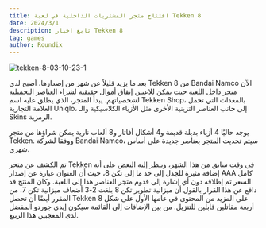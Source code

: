 ```yaml
---
title: افتتاح متجر المشتريات الداخلية في لعبة Tekken 8
date: 2024/3/1
description: تابع اخبار Tekken 8
tag: games
author: Roundix
---
```

![tekken-8-03-10-23-1](https://github.com/adham-ta/KingV3/assets/69330652/666f264c-9250-49bd-b419-ecfab1e74251)

بعد ما يزيد قليلاً عن شهر من إصدارها، أصبح لدى Tekken 8 من Bandai Namco الآن متجر داخل اللعبة حيث يمكن للاعبين إنفاق أموال حقيقية لشراء العناصر التجميلية لشخصياتهم. يبدأ المتجر، الذي يطلق عليه اسم Tekken Shop، بالمعدات التي تحمل العلامة التجارية Uniqlo، إلى جانب العناصر التزينية الأخرى مثل الأزياء الكلاسيكية والـ Skins الرمزية.

يوجد حاليًا 4 أزياء بديلة قديمة و4 أشكال أفاتار و8 ألعاب نارية يمكن شراؤها من متجر Tekken. ووفقا لشركة Bandai Namco، سيتم تحديث المتجر بعناصر جديدة على أساس شهري.

تم الكشف عن متجر Tekken في وقت سابق من هذا الشهر، وينظر إليه البعض على أنه إضافة مثيرة للجدل إلى حد ما إلى تكن 8، حيث أن العنوان عبارة عن إصدار AAA كامل السعر تم إطلاقه دون أي إشارة إلى قدوم متجر العناصر هذا إلى اللعبة.
وكان المنتج قد دافع عن هذا القرار بالقول أن ميزانية تطوير تكن 8 بلغت 2-3 أضعاف ميزانية تكن 7. من المقرر أيضًا أن تحصل Tekken 8 على المزيد من المحتوى في عامها الأول على شكل أربعة مقاتلين قابلين للتنزيل. من بين الإضافات إلى القائمة سيكون إيدي جوردو المفضل لدى المعجبين هذا الربيع.
